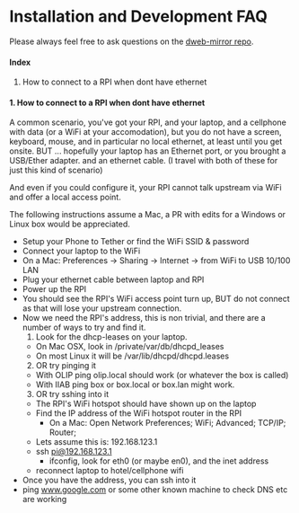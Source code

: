 # Installation and Development FAQ

Please always feel free to ask questions on the 
[dweb-mirror repo](https://github.com/internetarchive/dweb-mirror). 

#### Index
1. How to connect to a RPI when dont have ethernet


#### 1. How to connect to a RPI when dont have ethernet

A common scenario, you've got your RPI, and your laptop, 
and a cellphone with data (or a WiFi at your accomodation),
but you do not have a screen, keyboard, mouse, 
and in particular no local ethernet, at least until you get onsite. 
BUT ... hopefully your laptop has an Ethernet port, or you brought a USB/Ether adapter.
and an ethernet cable.  (I travel with both of these for just this kind of scenario)

And even if you could configure it, your RPI cannot talk upstream via WiFi
and offer a local access point. 

The following instructions assume a Mac, a PR with edits for a Windows or Linux box
would be appreciated. 

* Setup your Phone to Tether or find the WiFi SSID & password
* Connect your laptop to the WiFi
* On a Mac: Preferences -> Sharing -> Internet -> from WiFi to USB 10/100 LAN
* Plug your ethernet cable between laptop and RPI
* Power up the RPI
* You should see the RPI's WiFi access point turn up, 
  BUT do not connect as that will lose your upstream connection.
* Now we need the RPI's address, this is non trivial, 
  and there are a number of ways to try and find it. 
  1. Look for the dhcp-leases on your laptop.
    * On Mac OSX, look in /private/var/db/dhcpd_leases
    * On most Linux it will be /var/lib/dhcpd/dhcpd.leases
  2. OR try pinging it 
    * With OLIP ping olip.local should work (or whatever the box is called)
    * With IIAB ping box or box.local or box.lan might work.   
  3. OR try sshing into it
    * The RPI's WiFi hotspot should have shown up on the laptop
    * Find the IP address of the WiFi hotspot router in the RPI
        * On a Mac: Open Network Preferences; WiFi; Advanced; TCP/IP; Router;
    * Lets assume this is: 192.168.123.1
    * ssh pi@192.168.123.1
        * ifconfig, look for eth0 (or maybe en0), and the inet address         
    * reconnect laptop to hotel/cellphone wifi
* Once you have the address, you can ssh into it
* ping www.google.com or some other known machine to check DNS etc are working



